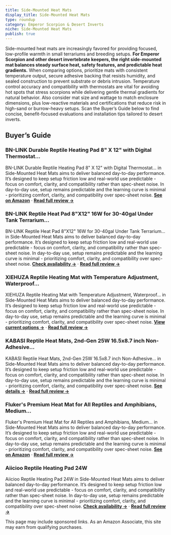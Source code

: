```yaml
---
title: Side-Mounted Heat Mats
display_title: Side-Mounted Heat Mats
type: roundup
category: Emperor Scorpion & Desert Inverts
niche: Side-Mounted Heat Mats
publish: true
---
```


<p>Side-mounted heat mats are increasingly favored for providing focused, low-profile warmth in small terrariums and breeding setups. <strong>For Emperor Scorpion and other desert invertebrate keepers, the right side-mounted mat balances steady surface heat, safety features, and predictable heat gradients.</strong> When comparing options, prioritize mats with consistent temperature output, secure adhesive backing that resists humidity, and sealed construction to prevent substrate or debris intrusion. Temperature control accuracy and compatibility with thermostats are vital for avoiding hot spots that stress scorpions while delivering gentle thermal gradients for natural behavior. Also consider mat size and wattage to match enclosure dimensions, plus low-reactive materials and certifications that reduce risk in high-sand or burrow-heavy setups. Scan the Buyer’s Guide below to find concise, benefit-focused evaluations and installation tips tailored to desert inverts.</p>

<h2>Buyer’s Guide</h2>
<h3>BN-LINK Durable Reptile Heating Pad 8" X 12" with Digital Thermostat…</h3>
<p>BN-LINK Durable Reptile Heating Pad 8" X 12" with Digital Thermostat… in Side-Mounted Heat Mats aims to deliver balanced day-to-day performance. It’s designed to keep setup friction low and real-world use predictable - focus on comfort, clarity, and compatibility rather than spec-sheet noise. In day-to-day use, setup remains predictable and the learning curve is minimal - prioritizing comfort, clarity, and compatibility over spec-sheet noise. <a href="https://amzn.to/3J4L4QS" target="_blank" rel="nofollow sponsored noopener noopener" target="_blank"><strong>See on Amazon</strong></a> · <a href="/reviews/bn-link-durable-reptile-heating-pad-8-x-12-with-digital-thermostat-unde-07afa512/"><strong>Read full review &rarr;</strong></a></p>
<h3>BN-LINK Reptile Heat Pad 8"X12" 16W for 30-40gal Under Tank Terrarium…</h3>
<p>BN-LINK Reptile Heat Pad 8"X12" 16W for 30-40gal Under Tank Terrarium… in Side-Mounted Heat Mats aims to deliver balanced day-to-day performance. It’s designed to keep setup friction low and real-world use predictable - focus on comfort, clarity, and compatibility rather than spec-sheet noise. In day-to-day use, setup remains predictable and the learning curve is minimal - prioritizing comfort, clarity, and compatibility over spec-sheet noise. <a href="https://amzn.to/3KTXQCd" target="_blank" rel="nofollow sponsored noopener noopener" target="_blank"><strong>Check availability &rarr;</strong></a> · <a href="/reviews/bn-link-reptile-heat-pad-8-x12-16w-for-30-40gal-under-tank-terrarium-he-d50953a9/"><strong>Read full review &rarr;</strong></a></p>
<h3>XIEHUZA Reptile Heating Mat with Temperature Adjustment, Waterproof…</h3>
<p>XIEHUZA Reptile Heating Mat with Temperature Adjustment, Waterproof… in Side-Mounted Heat Mats aims to deliver balanced day-to-day performance. It’s designed to keep setup friction low and real-world use predictable - focus on comfort, clarity, and compatibility rather than spec-sheet noise. In day-to-day use, setup remains predictable and the learning curve is minimal - prioritizing comfort, clarity, and compatibility over spec-sheet noise. <a href="https://amzn.to/3KOK3wT" target="_blank" rel="nofollow sponsored noopener noopener" target="_blank"><strong>View current options &rarr;</strong></a> · <a href="/reviews/xiehuza-reptile-heating-mat-with-temperature-adjustment-waterproof-rept-0fb6298e/"><strong>Read full review &rarr;</strong></a></p>
<h3>KABASI Reptile Heat Mats, 2nd-Gen 25W 16.5x8.7 inch Non-Adhesive…</h3>
<p>KABASI Reptile Heat Mats, 2nd-Gen 25W 16.5x8.7 inch Non-Adhesive… in Side-Mounted Heat Mats aims to deliver balanced day-to-day performance. It’s designed to keep setup friction low and real-world use predictable - focus on comfort, clarity, and compatibility rather than spec-sheet noise. In day-to-day use, setup remains predictable and the learning curve is minimal - prioritizing comfort, clarity, and compatibility over spec-sheet noise. <a href="https://amzn.to/4hrzTOP" target="_blank" rel="nofollow sponsored noopener noopener" target="_blank"><strong>See details &rarr;</strong></a> · <a href="/reviews/kabasi-reptile-heat-mats-2nd-gen-25w-16-5x8-7-inch-non-adhesive-reptile-44d7aa2a/"><strong>Read full review &rarr;</strong></a></p>
<h3>Fluker's Premium Heat Mat for All Reptiles and Amphibians, Medium…</h3>
<p>Fluker's Premium Heat Mat for All Reptiles and Amphibians, Medium… in Side-Mounted Heat Mats aims to deliver balanced day-to-day performance. It’s designed to keep setup friction low and real-world use predictable - focus on comfort, clarity, and compatibility rather than spec-sheet noise. In day-to-day use, setup remains predictable and the learning curve is minimal - prioritizing comfort, clarity, and compatibility over spec-sheet noise. <a href="https://amzn.to/46XU977" target="_blank" rel="nofollow sponsored noopener noopener" target="_blank"><strong>See on Amazon</strong></a> · <a href="/reviews/fluker-s-premium-heat-mat-for-all-reptiles-and-amphibians-medium-11-x11-/"><strong>Read full review &rarr;</strong></a></p>
<h3>Aiicioo Reptile Heating Pad 24W</h3>
<p>Aiicioo Reptile Heating Pad 24W in Side-Mounted Heat Mats aims to deliver balanced day-to-day performance. It’s designed to keep setup friction low and real-world use predictable - focus on comfort, clarity, and compatibility rather than spec-sheet noise. In day-to-day use, setup remains predictable and the learning curve is minimal - prioritizing comfort, clarity, and compatibility over spec-sheet noise. <a href="https://amzn.to/3WHT9hp" target="_blank" rel="nofollow sponsored noopener noopener" target="_blank"><strong>Check availability &rarr;</strong></a> · <a href="/reviews/aiicioo-reptile-heating-pad-24w-reptile-heat-mat-pad-for-bearded-dragon-bfa9562d/"><strong>Read full review &rarr;</strong></a></p>
<aside class="disclosure">This page may include sponsored links. As an Amazon Associate, this site may earn from qualifying purchases.</aside>
